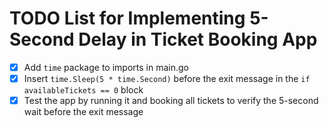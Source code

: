 # TODO List for Implementing 5-Second Delay in Ticket Booking App

- [x] Add `time` package to imports in main.go
- [x] Insert `time.Sleep(5 * time.Second)` before the exit message in the `if availableTickets == 0` block
- [x] Test the app by running it and booking all tickets to verify the 5-second wait before the exit message
